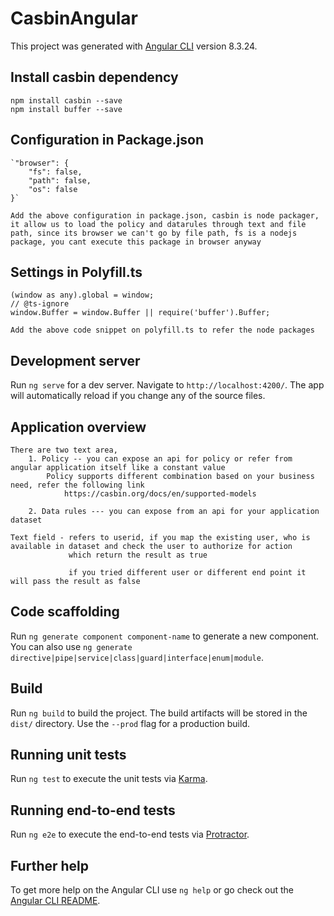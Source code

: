 # CasbinAngular

This project was generated with [Angular CLI](https://github.com/angular/angular-cli) version 8.3.24.

## Install casbin dependency

    npm install casbin --save
    npm install buffer --save

## Configuration in Package.json

    `"browser": {
        "fs": false,
        "path": false,
        "os": false
    }`

    Add the above configuration in package.json, casbin is node packager, it allow us to load the policy and datarules through text and file path, since its browser we can't go by file path, fs is a nodejs package, you cant execute this package in browser anyway

## Settings in Polyfill.ts

    (window as any).global = window;
    // @ts-ignore
    window.Buffer = window.Buffer || require('buffer').Buffer;

    Add the above code snippet on polyfill.ts to refer the node packages

## Development server

Run `ng serve` for a dev server. Navigate to `http://localhost:4200/`. The app will automatically reload if you change any of the source files.


## Application overview

    There are two text area, 
        1. Policy -- you can expose an api for policy or refer from angular application itself like a constant value
            Policy supports different combination based on your business need, refer the following link
                https://casbin.org/docs/en/supported-models

        2. Data rules --- you can expose from an api for your application dataset

    Text field - refers to userid, if you map the existing user, who is available in dataset and check the user to authorize for action
                 which return the result as true

                 if you tried different user or different end point it will pass the result as false

## Code scaffolding

Run `ng generate component component-name` to generate a new component. You can also use `ng generate directive|pipe|service|class|guard|interface|enum|module`.

## Build

Run `ng build` to build the project. The build artifacts will be stored in the `dist/` directory. Use the `--prod` flag for a production build.

## Running unit tests

Run `ng test` to execute the unit tests via [Karma](https://karma-runner.github.io).

## Running end-to-end tests

Run `ng e2e` to execute the end-to-end tests via [Protractor](http://www.protractortest.org/).

## Further help

To get more help on the Angular CLI use `ng help` or go check out the [Angular CLI README](https://github.com/angular/angular-cli/blob/master/README.md).
